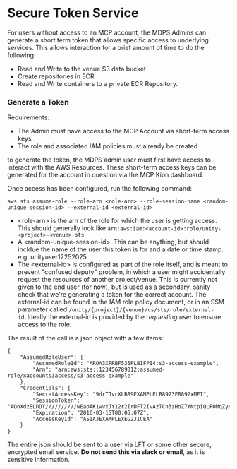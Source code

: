 # Secure Token Service

For users without access to an MCP account, the MDPS Admins can generate a short term token that allows specific access to underlying services. This allows interaction for a brief amount of time to do the following:

* Read and Write to the venue S3 data bucket
* Create repositories in ECR
* Read and Write containers to a private ECR Repository.

### Generate a Token

Requirements:&#x20;

* The Admin must have access to the MCP Account via short-term access keys
* The role and associated IAM policies must already be created

to generate the token, the MDPS admin user must first have access to interact with the AWS Resources. These short-term access keys can be generated for the account in question via the MCP Kion dashboard.

Once access has been configured, run the following command:

```
aws sts assume-role --role-arn <role-arn> --role-session-name <random-unique-session-id> --external-id <external-id>
```

* \<role-arn> is the arn of the role for which the user is getting access. This should generally look like `arn:aws:iam:<account-id>:role/unity-<project>-<venue>-sts`
* A \<random-unique-session-id>. This can be anything, but should incldue the name of the user this token is for and a date or time stamp. e.g. unityuser12252025
* The \<external-id> is configured as part of the role itself, and is meant to prevent "confused deputy" problem, in which a user might accidentally request the resources of another project/venue. This is currently not given to the end user (for now), but is used as a secondary, sanity check that we're generating a token for the correct account. The external-id can be found in the IAM role policy document, or in an SSM parameter called `/unity/{project}/{venue}/cs/sts/role/external-id.`Ideally the external-id is provided by the &#x72;_&#x65;questing user_ to ensure access to the rol&#x65;_._

The result of the call is a json object with a few items:

```
{
    "AssumedRoleUser": {
        "AssumedRoleId": "AROA3XFRBF535PLBIFPI4:s3-access-example",
        "Arn": "arn:aws:sts::123456789012:assumed-role/xaccounts3access/s3-access-example"
    },
    "Credentials": {
        "SecretAccessKey": "9drTJvcXLB89EXAMPLELB8923FB892xMFI",
        "SessionToken": "AQoXdzELDDY//////////wEaoAK1wvxJY12r2IrDFT2IvAzTCn3zHoZ7YNtpiQLF0MqZye/qwjzP2iEXAMPLEbw/m3hsj8VBTkPORGvr9jM5sgP+w9IZWZnU+LWhmg+a5fDi2oTGUYcdg9uexQ4mtCHIHfi4citgqZTgco40Yqr4lIlo4V2b2Dyauk0eYFNebHtYlFVgAUj+7Indz3LU0aTWk1WKIjHmmMCIoTkyYp/k7kUG7moeEYKSitwQIi6Gjn+nyzM+PtoA3685ixzv0R7i5rjQi0YE0lf1oeie3bDiNHncmzosRM6SFiPzSvp6h/32xQuZsjcypmwsPSDtTPYcs0+YN/8BRi2/IcrxSpnWEXAMPLEXSDFTAQAM6Dl9zR0tXoybnlrZIwMLlMi1Kcgo5OytwU=",
        "Expiration": "2016-03-15T00:05:07Z",
        "AccessKeyId": "ASIAJEXAMPLEXEG2JICEA"
    }
}
```

The entire json should be sent to a user via LFT or some other secure, encrypted email service. **Do not send this via slack or email**, as it is sensitive information.








